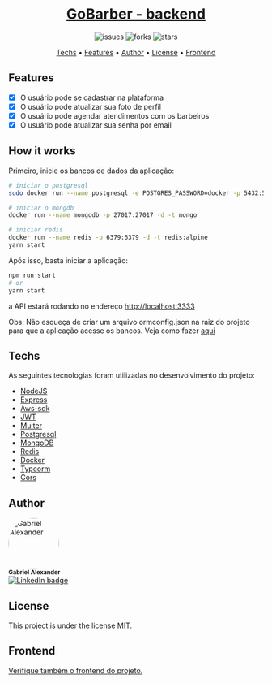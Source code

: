 <h1 align="center">
    <a href="https://moveit-gabriel-alexander10.vercel.app/">
     GoBarber - backend</a>
</h1>
<p align="center">
    <img src="https://img.shields.io/github/issues/Gabriel-Alexander10/Gobarber-backend" alt="issues" />
    <img src="https://img.shields.io/github/forks/Gabriel-Alexander10/Gobarber-backend" alt="forks" />
    <img src="https://img.shields.io/github/stars/Gabriel-Alexander10/Gobarber-backend" alt="stars" />
</p>

<p align="center">
 <a href="#techs">Techs</a> • 
 <a href="#features">Features</a> •
 <a href="#author">Author</a> • 
 <a href="#license">License</a> • 
 <a href="#frontend">Frontend</a>
</p>

## Features

- [x]  O usuário pode se cadastrar na plataforma
- [x]  O usuário pode atualizar sua foto de perfil
- [x]  O usuário pode agendar atendimentos com os barbeiros
- [x]  O usuário pode atualizar sua senha por email

## How it works

Primeiro, inicie os bancos de dados da aplicação:
```bash
# iniciar o postgresql
sudo docker run --name postgresql -e POSTGRES_PASSWORD=docker -p 5432:5432 -d postgres

# iniciar o mongdb
docker run --name mongodb -p 27017:27017 -d -t mongo

# iniciar redis
docker run --name redis -p 6379:6379 -d -t redis:alpine
yarn start
```

Após isso, basta iniciar a aplicação:
```bash
npm run start
# or
yarn start
```
a API estará rodando no endereço [http://localhost:3333](http://localhost:3333)  

Obs: Não esqueça de criar um arquivo ormconfig.json na raiz do projeto para que a aplicação acesse os bancos. Veja como fazer 
<a href="https://typeorm.io/#/using-ormconfig">aqui</a>

## Techs

As seguintes tecnologias foram utilizadas no desenvolvimento do projeto:

- [NodeJS](https://nodejs.dev/)
- [Express](https://github.com/axios/axios)
- [Aws-sdk](https://aws.amazon.com/)
- [JWT](https://jwt.io/)
- [Multer](https://www.npmjs.com/package/multer)
- [Postgresql](https://www.postgresql.org/)
- [MongoDB](https://www.mongodb.com/)
- [Redis](https://redis.io/)
- [Docker](https://www.docker.com/)
- [Typeorm](https://typeorm.io/)
- [Cors](https://www.npmjs.com/package/cors)

## Author

<a href="https://www.linkedin.com/in/gabriel-alexander-abb90a1b6/" >
 <img style="border-radius: 50%;" src="https://media-exp1.licdn.com/dms/image/C5603AQG3jlBthcVVqg/profile-displayphoto-shrink_200_200/0/1603548566092?e=1620259200&v=beta&t=15W8RT5E1u6lnNpJgP6D-7gdse4Busx49A-BtnFtVOw" width="100px;" alt="Gabriel Alexander"/>
 <br />
 <sub><b>Gabriel Alexander</b></sub></a>    
<br />
<a href="https://www.linkedin.com/in/gabriel-alexander-abb90a1b6/">
   <img src="https://img.shields.io/badge/Gabriel%20Alexander-blue?style=flat&logo=linkedin&link=https://www.linkedin.com/in/gabriel-alexander-abb90a1b6/" alt="LinkedIn badge" /> 
</a>

## License

This project is under the license [MIT](./LICENSE).

## Frontend
<a href="https://github.com/Gabriel-Alexander10/Gobarber-web">Verifique também o frontend do projeto.</a>
